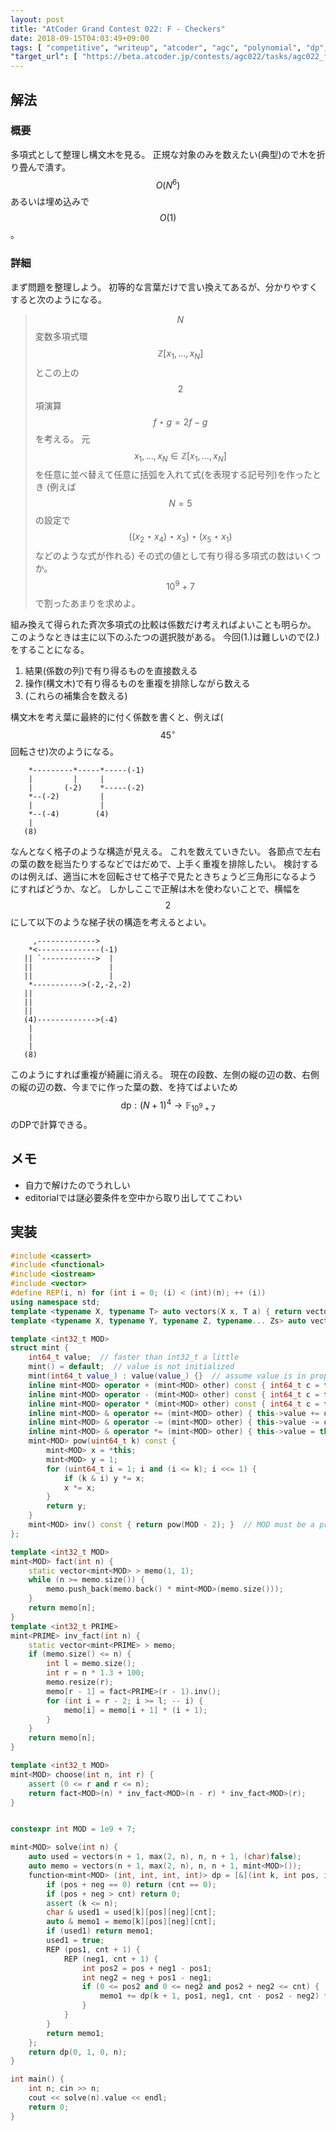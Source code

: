 ```yaml
---
layout: post
title: "AtCoder Grand Contest 022: F - Checkers"
date: 2018-09-15T04:03:49+09:00
tags: [ "competitive", "writeup", "atcoder", "agc", "polynomial", "dp", "tree", "ast" ]
"target_url": [ "https://beta.atcoder.jp/contests/agc022/tasks/agc022_f" ]
---
```


## 解法

### 概要

多項式として整理し構文木を見る。
正規な対象のみを数えたい(典型)ので木を折り畳んで潰す。
$$O(N^6)$$ あるいは埋め込みで $$O(1)$$。

### 詳細

まず問題を整理しよう。
初等的な言葉だけで言い換えてあるが、分かりやすくすると次のようになる。

>   $$N$$変数多項式環$$\mathbb{Z}[x_1, \dots, x_N]$$とこの上の$$2$$項演算$$f \star g = 2f - g$$を考える。
    元$$x_1, \dots, x_N \in \mathbb{Z}[x_1, \dots, x_N]$$を任意に並べ替えて任意に括弧を入れて式(を表現する記号列)を作ったとき (例えば $$N = 5$$ の設定で $$((x_2 \star x_4) \star x_3) \star (x_5 \star x_1)$$ などのような式が作れる) その式の値として有り得る多項式の数はいくつか。
    $$10^9 + 7$$で割ったあまりを求めよ。

組み換えて得られた斉次多項式の比較は係数だけ考えればよいことも明らか。
このようなときは主に以下のふたつの選択肢がある。
今回(1.)は難しいので(2.)をすることになる。

1.  結果(係数の列)で有り得るものを直接数える
2.  操作(構文木)で有り得るものを重複を排除しながら数える
3.  (これらの補集合を数える)

構文木を考え葉に最終的に付く係数を書くと、例えば($$45^\circ$$回転させ)次のようになる。

```
    *---------*-----*-----(-1)
    |         |     |
    |       (-2)    *-----(-2)
    *--(-2)         |
    |               |
    *--(-4)        (4)
    |
   (8)
```

なんとなく格子のような構造が見える。
これを数えていきたい。
各節点で左右の葉の数を総当たりするなどではだめで、上手く重複を排除したい。
検討するのは例えば、適当に木を回転させて格子で見たときちょうど三角形になるようにすればどうか、など。
しかしここで正解は木を使わないことで、横幅を$$2$$にして以下のような梯子状の構造を考えるとよい。

```
     ,------------->
    *<--------------(-1)
   || `------------>  |
   ||                 |
   ||                 |
    *----------->(-2,-2,-2)
   ||
   ||
   ||
   (4)------------->(-4)
    |
    |
    |
   (8)
```

このようにすれば重複が綺麗に消える。
現在の段数、左側の縦の辺の数、右側の縦の辺の数、今までに作った葉の数、を持てばよいため$$\mathrm{dp} : (N + 1)^4 \to \mathbb{F} _ {10^9 + 7}$$のDPで計算できる。

## メモ

-   自力で解けたのでうれしい
-   editorialでは謎必要条件を空中から取り出しててこわい

## 実装

``` c++
#include <cassert>
#include <functional>
#include <iostream>
#include <vector>
#define REP(i, n) for (int i = 0; (i) < (int)(n); ++ (i))
using namespace std;
template <typename X, typename T> auto vectors(X x, T a) { return vector<T>(x, a); }
template <typename X, typename Y, typename Z, typename... Zs> auto vectors(X x, Y y, Z z, Zs... zs) { auto cont = vectors(y, z, zs...); return vector<decltype(cont)>(x, cont); }

template <int32_t MOD>
struct mint {
    int64_t value;  // faster than int32_t a little
    mint() = default;  // value is not initialized
    mint(int64_t value_) : value(value_) {}  // assume value is in proper range
    inline mint<MOD> operator + (mint<MOD> other) const { int64_t c = this->value + other.value; return mint<MOD>(c >= MOD ? c - MOD : c); }
    inline mint<MOD> operator - (mint<MOD> other) const { int64_t c = this->value - other.value; return mint<MOD>(c <    0 ? c + MOD : c); }
    inline mint<MOD> operator * (mint<MOD> other) const { int64_t c = this->value * int64_t(other.value) % MOD; return mint<MOD>(c < 0 ? c + MOD : c); }
    inline mint<MOD> & operator += (mint<MOD> other) { this->value += other.value; if (this->value >= MOD) this->value -= MOD; return *this; }
    inline mint<MOD> & operator -= (mint<MOD> other) { this->value -= other.value; if (this->value <    0) this->value += MOD; return *this; }
    inline mint<MOD> & operator *= (mint<MOD> other) { this->value = this->value * int64_t(other.value) % MOD; if (this->value < 0) this->value += MOD; return *this; }
    mint<MOD> pow(uint64_t k) const {
        mint<MOD> x = *this;
        mint<MOD> y = 1;
        for (uint64_t i = 1; i and (i <= k); i <<= 1) {
            if (k & i) y *= x;
            x *= x;
        }
        return y;
    }
    mint<MOD> inv() const { return pow(MOD - 2); }  // MOD must be a prime
};

template <int32_t MOD>
mint<MOD> fact(int n) {
    static vector<mint<MOD> > memo(1, 1);
    while (n >= memo.size()) {
        memo.push_back(memo.back() * mint<MOD>(memo.size()));
    }
    return memo[n];
}
template <int32_t PRIME>
mint<PRIME> inv_fact(int n) {
    static vector<mint<PRIME> > memo;
    if (memo.size() <= n) {
        int l = memo.size();
        int r = n * 1.3 + 100;
        memo.resize(r);
        memo[r - 1] = fact<PRIME>(r - 1).inv();
        for (int i = r - 2; i >= l; -- i) {
            memo[i] = memo[i + 1] * (i + 1);
        }
    }
    return memo[n];
}

template <int32_t MOD>
mint<MOD> choose(int n, int r) {
    assert (0 <= r and r <= n);
    return fact<MOD>(n) * inv_fact<MOD>(n - r) * inv_fact<MOD>(r);
}


constexpr int MOD = 1e9 + 7;

mint<MOD> solve(int n) {
    auto used = vectors(n + 1, max(2, n), n, n + 1, (char)false);
    auto memo = vectors(n + 1, max(2, n), n, n + 1, mint<MOD>());
    function<mint<MOD> (int, int, int, int)> dp = [&](int k, int pos, int neg, int cnt) -> mint<MOD> {
        if (pos + neg == 0) return (cnt == 0);
        if (pos + neg > cnt) return 0;
        assert (k <= n);
        char & used1 = used[k][pos][neg][cnt];
        auto & memo1 = memo[k][pos][neg][cnt];
        if (used1) return memo1;
        used1 = true;
        REP (pos1, cnt + 1) {
            REP (neg1, cnt + 1) {
                int pos2 = pos + neg1 - pos1;
                int neg2 = neg + pos1 - neg1;
                if (0 <= pos2 and 0 <= neg2 and pos2 + neg2 <= cnt) {
                    memo1 += dp(k + 1, pos1, neg1, cnt - pos2 - neg2) * choose<MOD>(cnt, pos2) * choose<MOD>(cnt - pos2, neg2);
                }
            }
        }
        return memo1;
    };
    return dp(0, 1, 0, n);
}

int main() {
    int n; cin >> n;
    cout << solve(n).value << endl;
    return 0;
}
```

